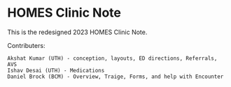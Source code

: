 # HOMES Clinic Note

This is the redesigned 2023 HOMES Clinic Note.

Contributers:

    Akshat Kumar (UTH) - conception, layouts, ED directions, Referrals, AVS
    Ishav Desai (UTH) - Medications
    Daniel Brock (BCM) - Overview, Traige, Forms, and help with Encounter
